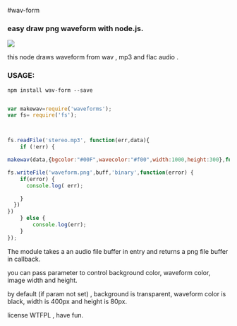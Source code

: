 #wav-form

### easy draw png waveform with node.js.

<img class="resp" src="https://azopcorp.com/images/waveform.png">

this node draws waveform from wav , mp3 and flac audio .

### USAGE:

```
npm install wav-form --save

```


```javascript

var makewav=require('waveforms');
var fs= require('fs');



fs.readFile('stereo.mp3', function(err,data){
    if (!err) {

makewav(data,{bgcolor:"#00F",wavecolor:"#f00",width:1000,height:300},function(buff){

fs.writeFile('waveform.png',buff,'binary',function(error) {
    if(error) {
      console.log( err);

    }
  })
})
    } else {
        console.log(err);
    }
});


```

The module takes a an audio file buffer in entry and returns a png file buffer in callback.

you can pass parameter to control background color, waveform color, image width and height.

by default (if param not set) , background is transparent, waveform color is black, width is 400px and height is 80px.


license WTFPL , have fun.
